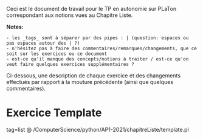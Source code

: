 Ceci est le document de travail pour le TP en autonomie sur PLaTon correspondant aux notions vues au Chapitre Liste.

**Notes:**

    - les _tags_ sont à séparer par des pipes : | (question: espaces ou pas espaces autour des | ?)
    - n'hésitez pas à faire des commentaires/remarques/changements, que ce soit sur les exercices ou ce document
    - est-ce qu'il manque des concepts/notions à traiter / est-ce qu'on veut faire quelques exercices supplémentaires ?


Ci-dessous, une description de chaque exercice et des changements effectués par rapport à la mouture précédente (ainsi que quelques commentaires).

# Exercice Template
tag=list
@ /ComputerScience/python/AP1-2021/chapitreListe/template.pl




